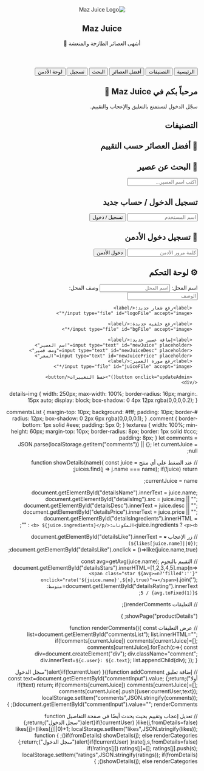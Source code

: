 <!DOCTYPE html>
<html lang="ar" dir="rtl">
<head>
  <meta charset="UTF-8">
  <meta name="viewport" content="width=device-width, initial-scale=1.0">
  <title>Maz Juice</title>
  <link rel="stylesheet" href="style.css">
</head>
<body>

  <!-- شعار -->
  <header>
    <img id="logo" src="uploads/logo.png" alt="Maz Juice Logo">
    <h2 id="storeName">Maz Juice</h2>
    <p id="storeDesc">أشهى العصائر الطازجة والمنعشة 🍹</p>
  </header>

  <nav>
    <button onclick="showPage('home')">الرئيسية</button>
    <button onclick="showPage('categories')">التصنيفات</button>
    <button onclick="showPage('top')">أفضل العصائر</button>
    <button onclick="showPage('search')">البحث</button>
    <button onclick="showPage('auth')">تسجيل</button>
    <button onclick="showPage('adminLogin')">لوحة الأدمن</button>
  </nav>

  <!-- الرئيسية -->
  <div id="home" class="page active">
    <h2>مرحباً بكم في <span id="storeNameHome">Maz Juice</span> 🍹</h2>
    <p>سجّل الدخول لتستمتع بالتعليق والإعجاب والتقييم.</p>
  </div>

  <!-- التصنيفات -->
  <div id="categories" class="page">
    <h2>التصنيفات</h2>
    <div class="categories" id="categoriesList"></div>
  </div>

  <!-- أفضل العصائر -->
  <div id="top" class="page">
    <h2>🍹 أفضل العصائر حسب التقييم</h2>
    <div class="categories" id="topList"></div>
  </div>

  <!-- البحث -->
  <div id="search" class="page">
    <h2>🔎 البحث عن عصير</h2>
    <input type="text" id="searchInput" placeholder="اكتب اسم العصير..." onkeyup="searchJuices()">
    <div class="categories" id="searchResults"></div>
  </div>

  <!-- تسجيل -->
  <div id="auth" class="page">
    <h2>تسجيل الدخول / حساب جديد</h2>
    <div class="auth-form">
      <input type="text" id="username" placeholder="اسم المستخدم">
      <button onclick="register()">تسجيل / دخول</button>
    </div>
  </div>

  <!-- تسجيل دخول الأدمن -->
  <div id="adminLogin" class="page">
    <h2>🔑 تسجيل دخول الأدمن</h2>
    <div class="auth-form">
      <input type="password" id="adminPass" placeholder="كلمة مرور الأدمن">
      <button onclick="loginAdmin()">دخول الأدمن</button>
    </div>
  </div>

  <!-- لوحة الأدمن -->
  <div id="admin" class="page">
    <h2>⚙️ لوحة التحكم</h2>
    <div class="admin-form">
      <label>اسم المحل:</label>
      <input type="text" id="storeNameInput" placeholder="اسم المحل">
      <label>وصف المحل:</label>
      <input type="text" id="storeDescInput" placeholder="الوصف">

      <label>رفع شعار جديد:</label>
      <input type="file" id="logoFile" accept="image/*">

      <label>رفع خلفية جديدة:</label>
      <input type="file" id="bgFile" accept="image/*">

      <label>إضافة عصير جديد:</label>
      <input type="text" id="newJuice" placeholder="اسم العصير">
      <input type="text" id="newJuiceDesc" placeholder="وصف قصير">
      <input type="text" id="newJuicePrice" placeholder="السعر">
      <label>رفع صورة العصير:</label>
      <input type="file" id="juiceFile" accept="image/*">

      <button onclick="updateAdmin()">حفظ التغييرات</button>
    </div>
  </div>

  <script src="script.js"></script>
</body>
</html>
.details-img {
  width: 250px;
  max-width: 100%;
  border-radius: 16px;
  margin: 15px auto;
  display: block;
  box-shadow: 0 4px 12px rgba(0,0,0,0.2);
}

#commentsList {
  margin-top: 10px;
  background: #fff;
  padding: 10px;
  border-radius: 12px;
  box-shadow: 0 2px 6px rgba(0,0,0,0.1);
}
.comment {
  border-bottom: 1px solid #eee;
  padding: 5px 0;
}
textarea {
  width: 100%;
  min-height: 60px;
  margin-top: 10px;
  border-radius: 8px;
  border: 1px solid #ccc;
  padding: 8px;
}
let comments = JSON.parse(localStorage.getItem("comments")) || {};
let currentJuice = null;

// عند الضغط على أي منتج
function showDetails(name){
  const juice = juices.find(j => j.name === name);
  if(!juice) return;

  currentJuice = name;

  document.getElementById("detailsName").innerText = juice.name;
  document.getElementById("detailsImg").src = juice.img || "";
  document.getElementById("detailsDesc").innerText = juice.desc || "";
  document.getElementById("detailsPrice").innerText = juice.price || "";
  document.getElementById("detailsIngredients").innerHTML = juice.ingredients ? `<p><b>المكونات:</b> ${juice.ingredients}</p>` : "";

  // زر الإعجاب
  document.getElementById("detailsLike").innerText = `❤️ (${likes[juice.name]||0})`;
  document.getElementById("detailsLike").onclick = ()=>like(juice.name,true);

  // التقييم بالنجوم
  const avg=getAvg(juice.name);
  document.getElementById("detailsStars").innerHTML=[1,2,3,4,5].map(n=>`<span class="star ${avg>=n?'filled':''}" onclick="rate('${juice.name}',${n},true)">★</span>`).join('');
  document.getElementById("detailsRating").innerText=`متوسط: ${avg.toFixed(1)} / 5`;

  // التعليقات
  renderComments();

  showPage("productDetails");
}

// عرض التعليقات
function renderComments(){
  const list=document.getElementById("commentsList");
  list.innerHTML="";
  if(!comments[currentJuice]) comments[currentJuice]=[];
  comments[currentJuice].forEach(c=>{
    const div=document.createElement("div");
    div.className="comment";
    div.innerText=`${c.user}: ${c.text}`;
    list.appendChild(div);
  });
}

// إضافة تعليق
function addComment(){
  if(!currentUser){alert("سجل الدخول أولا");return;}
  const text=document.getElementById("commentInput").value;
  if(!text) return;
  if(!comments[currentJuice]) comments[currentJuice]=[];
  comments[currentJuice].push({user:currentUser,text});
  localStorage.setItem("comments",JSON.stringify(comments));
  document.getElementById("commentInput").value="";
  renderComments();
}

// تعديل إعجاب وتقييم بحيث يحدث أيضًا في صفحة التفاصيل
function like(j,fromDetails=false){
  if(!currentUser){alert("سجل الدخول");return;}
  likes[j]=(likes[j]||0)+1;
  localStorage.setItem("likes",JSON.stringify(likes));
  if(fromDetails) showDetails(j); else renderCategories();
}
function rate(j,s,fromDetails=false){
  if(!currentUser){alert("سجل الدخول");return;}
  if(!ratings[j]) ratings[j]=[];
  ratings[j].push(s);
  localStorage.setItem("ratings",JSON.stringify(ratings));
  if(fromDetails) showDetails(j); else renderCategories();
}
